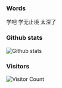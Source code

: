 ### Words
学吧 学无止境 太深了

### Github stats
<img src="https://github-readme-stats.vercel.app/api?username=niudaii&show_icons=true&include_all_commits=true&count_private=false&layout=compact&hide=prs&theme=cobalt" alt="Github stats"/>

### Visitors
![Visitor Count](https://profile-counter.glitch.me/niudaii/count.svg)
